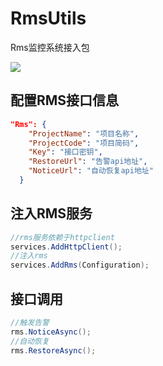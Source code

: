 # RmsUtils
Rms监控系统接入包

![](https://github.com/pagesun/RmsUtils/workflows/.NET%20Core/badge.svg)



## 配置RMS接口信息

```json
"Rms": {
    "ProjectName": "项目名称",
    "ProjectCode": "项目简码",
    "Key": "接口密钥",
    "RestoreUrl": "告警api地址",
    "NoticeUrl": "自动恢复api地址"
  }
```

## 注入RMS服务

```c#
//rms服务依赖于httpclient
services.AddHttpClient();
//注入rms
services.AddRms(Configuration);
```

## 接口调用

```c#
//触发告警
rms.NoticeAsync();
//自动恢复
rms.RestoreAsync();
```



